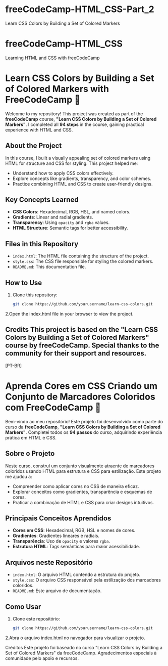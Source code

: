 # freeCodeCamp-HTML_CSS-Part_2
Learn CSS Colors by Building a Set of Colored Markers

# freeCodeCamp-HTML_CSS
Learning HTML and CSS with freeCodeCamp

# Learn CSS Colors by Building a Set of Colored Markers with FreeCodeCamp 🎨

Welcome to my repository! This project was created as part of the **freeCodeCamp** course, **"Learn CSS Colors by Building a Set of Colored Markers"**. I completed all **94 steps** in the course, gaining practical experience with HTML and CSS.

## About the Project
In this course, I built a visually appealing set of colored markers using HTML for structure and CSS for styling. This project helped me:
- Understand how to apply CSS colors effectively.
- Explore concepts like gradients, transparency, and color schemes.
- Practice combining HTML and CSS to create user-friendly designs.

## Key Concepts Learned
- **CSS Colors**: Hexadecimal, RGB, HSL, and named colors.
- **Gradients**: Linear and radial gradients.
- **Transparency**: Using `opacity` and `rgba` values.
- **HTML Structure**: Semantic tags for better accessibility.

## Files in this Repository
- `index.html`: The HTML file containing the structure of the project.
- `style.css`: The CSS file responsible for styling the colored markers.
- `README.md`: This documentation file.

## How to Use
1. Clone this repository:
   ```bash
   git clone https://github.com/yourusername/learn-css-colors.git
   
2.Open the index.html file in your browser to view the project.

Credits
This project is based on the "Learn CSS Colors by Building a Set of Colored Markers" course by freeCodeCamp. Special thanks to the community for their support and resources.
---------------------------------------------------------------------
[PT-BR]

# Aprenda Cores em CSS Criando um Conjunto de Marcadores Coloridos com FreeCodeCamp 🎨

Bem-vindo ao meu repositório! Este projeto foi desenvolvido como parte do curso da **freeCodeCamp**, **"Learn CSS Colors by Building a Set of Colored Markers"**. Completei todos os **94 passos** do curso, adquirindo experiência prática em HTML e CSS.

## Sobre o Projeto
Neste curso, construí um conjunto visualmente atraente de marcadores coloridos usando HTML para estrutura e CSS para estilização. Este projeto me ajudou a:
- Compreender como aplicar cores no CSS de maneira eficaz.
- Explorar conceitos como gradientes, transparência e esquemas de cores.
- Praticar a combinação de HTML e CSS para criar designs intuitivos.

## Principais Conceitos Aprendidos
- **Cores em CSS**: Hexadecimal, RGB, HSL e nomes de cores.
- **Gradientes**: Gradientes lineares e radiais.
- **Transparência**: Uso de `opacity` e valores `rgba`.
- **Estrutura HTML**: Tags semânticas para maior acessibilidade.

## Arquivos neste Repositório
- `index.html`: O arquivo HTML contendo a estrutura do projeto.
- `style.css`: O arquivo CSS responsável pela estilização dos marcadores coloridos.
- `README.md`: Este arquivo de documentação.

## Como Usar
1. Clone este repositório:
   ```bash
   git clone https://github.com/yourusername/learn-css-colors.git

2.Abra o arquivo index.html no navegador para visualizar o projeto.

Créditos
Este projeto foi baseado no curso "Learn CSS Colors by Building a Set of Colored Markers" da freeCodeCamp. Agradecimentos especiais à comunidade pelo apoio e recursos.
